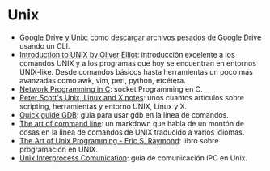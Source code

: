 # Unix

- [Google Drive y Unix](https://webapps.stackexchange.com/questions/91157/how-can-i-download-a-huge-folder-from-google-drive): como descargar archivos pesados de Google Drive usando un CLI.
- [Introduction to UNIX by Oliver Elliot](http://oliverelliott.org/article/computing/tut_unix/): introducción excelente a los comandos UNIX y a los programas que hoy se encuentran en entornos UNIX-like. Desde comandos básicos hasta herramientas un poco más avanzadas como awk, vim, perl, python, etcétera.
- [Network Programming in C](https://beej.us/guide/bgnet/): socket Programming en C.
- [Peter Scott's Unix, Linux and X notes](http://peterscott.eu/unix/): unos cuantos artículos sobre scripting, herramientas y entorno UNIX, Linux y X.
- [Quick guide GDB](https://beej.us/guide/bggdb/): guía para usar gdb en la línea de comandos.
- [The art of command line](https://github.com/jlevy/the-art-of-command-line): un markdown que habla de un montón de cosas en la linea de comandos de UNIX traducido a varios idiomas.
- [The Art of Unix Programming - Eric S. Raymond](https://nakamotoinstitute.org/static/docs/taoup.pdf): libro sobre programación en UNIX.
- [Unix Interprocess Comunication](https://beej.us/guide/bgipc/): guía de comunicación IPC en Unix.
